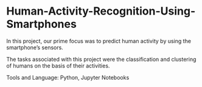 # Human-Activity-Recognition-Using-Smartphones
In this project, our prime focus was to predict human activity by using the smartphone’s sensors. 

The tasks associated with this project were the classification and clustering of humans on the basis of their activities.

Tools and Language: Python, Jupyter Notebooks

